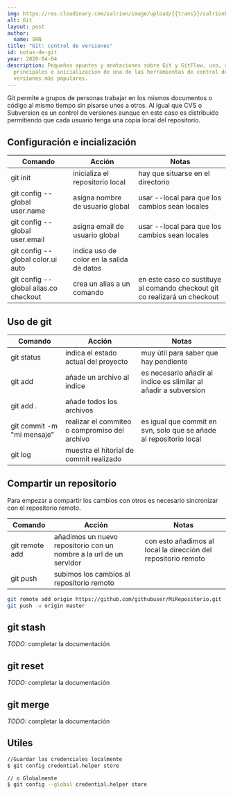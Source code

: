 ```yaml
---
img: https://res.cloudinary.com/salrion/image/upload/{{trans}}/salrionblog/git.jpg
alt: Git
layout: post
author:
  name: SRN
title: "Git: control de versiones"
id: notas-de-git
year: 2020-04-04
description: Pequeños apuntes y anotaciones sobre Git y GitFlow, uso, comandos
  principales e inicialización de una de las herramientas de control de
  versiones más populares.
---
```

Git permite a grupos de personas trabajar en los mismos documentos o código al mismo tiempo sin pisarse unos a otros. Al igual que CVS o Subversion es un control de versiones aunque en este caso es distribuido permitiendo que cada usuario tenga una copia local del repositorio.

## Configuración e incialización

| **Comando**                                    | **Acción**                                | **Notas**                                                                  |
| ---------------------------------------------- | ----------------------------------------- | -------------------------------------------------------------------------- |
| git init                                       | inicializa el repositorio local           | hay que situarse en el directorio                                          |
| git config --global user.name <nombre usuario> | asigna nombre de usuario global           | usar --local para que los cambios sean locales                             |
| git config --global user.email <email usuario> | asigna email de usuario global            | usar --local para que los cambios sean locales                             |
| git config --global color.ui auto              | indica uso de color en la salida de datos |                                                                            |
| git config --global alias.co checkout          | crea un alias a un comando                | en este caso co sustituye al comando checkout git co realizará un checkout |

## Uso de git

| **Comando**                | **Acción**                                    | **Notas**                                                          |
| -------------------------- | --------------------------------------------- | ------------------------------------------------------------------ |
| git status                 | indica el estado actual del proyecto          | muy útil para saber que hay pendiente                              |
| git add <archivo>          | añade un archivo al indice                    | es necesario añadir al indice es slimilar al añadir a subversion   |
| git add .                  | añade todos los archivos                      |                                                                    |
| git commit -m "mi mensaje" | realizar el commiteo o compromiso del archivo | es igual que commit en svn, solo que se añade al repositorio local |
| git log                    | muestra el hitorial de commit realizado       |                                                                    |

## Compartir un repositorio

Para empezar a compartir los cambios con otros es necesario sincronizar con el repositorio remoto.

| **Comando**                   | **Acción**                                                          | **Notas**                                                      |
| ----------------------------- | ------------------------------------------------------------------- | -------------------------------------------------------------- |
| git remote add <nombre> <url> | añadimos un nuevo repositorio con un nombre a la url de un servidor | con esto añadimos al local la dirección del repositorio remoto |
| git push                      | subimos los cambios al repositorio remoto                           |                                                                |

```bash
git remote add origin https://github.com/githubuser/MiRepositorio.git
git push -u origin master
```

## git stash

*TODO:* completar la documentación

## git reset

*TODO:* completar la documentación

## git merge

*TODO:* completar la documentación

## Utiles

```bash
//Guardar las credenciales localmente
$ git config credential.helper store

// o Globalmente
$ git config --global credential.helper store
```